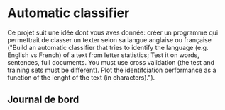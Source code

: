 # Automatic classifier

Ce projet suit une idée dont vous aves donnée: créer un programme qui permettrait de classer un texter selon sa langue anglaise ou française ("Build an automatic classifier that tries to identify the language (e.g. English vs French) of a text from letter statistics; Test it on words, sentences, full documents. You must use cross validation (the test and training sets must be different). Plot the identifciation performance as a function of the lenght of the text (in characters)."). 

## Journal de bord 



